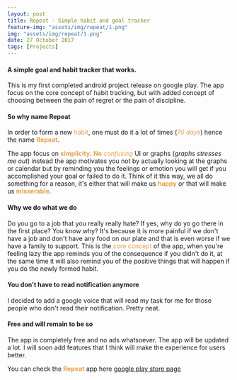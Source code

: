 ```yaml
---
layout: post
title: Repeat - Simple habit and goal tracker
feature-img: "assets/img/repeat/1.png"
img: "assets/img/repeat/1.png"
date: 27 October 2017
tags: [Projects]
---
```



#### **A simple goal and habit tracker that works**.

This is my first completed android project release on google play. The app focus on the core concept of habit tracking, but with added concept of
choosing between the pain of regret or the pain of discipline.

<!--break-->
#### **So why name Repeat**
In order to form a new <span style="color:#e4a048;">habit</span>, one must do it a lot of times (<span style="color:#e4a048;">*70 days*</span>) hence the name <span style="color:#e4a048;">**Repeat**</span>.

The app focus on <span style="color:#e4a048;">**simplicity**</span>. <span style="color:#e4a048;">**No**</span> <span style="color:#e4a048;">*confusing*</span> UI or graphs (*graphs stresses me out*) instead the app motivates you not by actually looking at the graphs or calendar but by reminding you the feelings or emotion you will get if you accomplished your goal or failed to do it. Think of it this way, we all do something for a reason, it's either that will make us <span style="color:#e4a048;">**happy**</span> or that will make us <span style="color:#e4a048;">**misserable**</span>.

#### **Why we do what we do**
Do you go to a job that you really really hate? If yes, why do yo go there in the first place? You know why? It's because it is more painful if we don't have a job and don't have any food on our plate and that is even worse if we have a family to support. This is the <span style="color:#e4a048;">core concept</span> of the app, when you're feeling lazy the app reminds you of the consequence if you didn't do it, at the same time it will also remind you of the positive things that will happen if you do the newly formed habit.

#### **You don't have to read notification anymore**
I decided to add a google voice that will read my task for me for those people who don't read their notification. Pretty neat.

#### **Free and will remain to be so**
The app is completely free and no ads whatsoever. The app will be updated a lot. I will soon add features that I think will make the experience for users better.


You can check the <span style="color:#e4a048;">**Repeat**</span> app here [google play store page ]({{page.mobile_download.google_play}})




